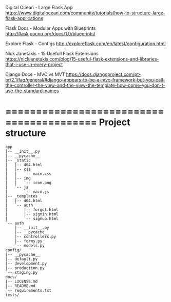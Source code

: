 

Digital Ocean - Large Flask App
https://www.digitalocean.com/community/tutorials/how-to-structure-large-flask-applications


Flask Docs - Modular Apps with Blueprints
http://flask.pocoo.org/docs/1.0/blueprints/


Explore Flask - Configs
http://exploreflask.com/en/latest/configuration.html


Nick Janetakis - 15 Usefull Flask Extensions
https://nickjanetakis.com/blog/15-useful-flask-extensions-and-libraries-that-i-use-in-every-project

Django Docs - MVC vs MVT
https://docs.djangoproject.com/pt-br/2.1/faq/general/#django-appears-to-be-a-mvc-framework-but-you-call-the-controller-the-view-and-the-view-the-template-how-come-you-don-t-use-the-standard-names


=========================================
Project structure
=========================================
```code
app
|-- __init__.py
|-- __pycache__
|-- _static
|   |-- 404.html
|   |-- css
|   |   `-- main.css
|   |-- img
|   |   `-- icon.png
|   `-- js
|       `-- main.js
|-- _templates
|   |-- 404.html
|   `-- auth
|       |-- forgot.html
|       |-- signin.html
|       `-- signup.html
`-- auth
    |-- __init__.py
    |-- __pycache__
    |-- controllers.py
    |-- forms.py
    `-- models.py
config/
|-- __pycache__
|-- default.py
|-- development.py
|-- production.py
`-- staging.py
docs/
|-- LICENSE.md
|-- README.md
`-- requirements.txt
tests/
```
